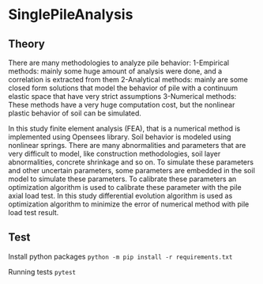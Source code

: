 # SinglePileAnalysis

## Theory

There are many methodologies to analyze pile behavior:
1-Empirical methods: mainly some huge amount of analysis were done, and a correlation is extracted from them
2-Analytical methods: mainly are some closed form solutions that model the behavior of pile with a continuum elastic space that have very strict assumptions
3-Numerical methods: These methods have a very huge computation cost, but the nonlinear plastic behavior of soil can be simulated.

In this study finite element analysis (FEA), that is a numerical method is implemented using Opensees library. Soil behavior is modeled using nonlinear springs.
There are many abnormalities and parameters that are very difficult to model, like construction methodologies, soil layer abnormalities, concrete shrinkage and so on. To simulate these parameters and other uncertain parameters, some parameters are embedded in the soil model to simulate these parameters.
To calibrate these parameters an optimization algorithm is used to calibrate these parameter with the pile axial load test.
In this study differential evolution algorithm is used as optimization algorithm to minimize the error of numerical method with pile load test result.

## Test

Install python packages
`python -m pip install -r requirements.txt`

Running tests
`pytest`
